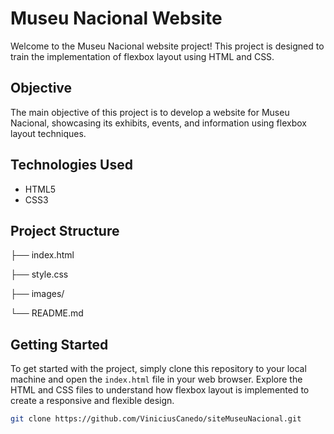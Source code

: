 # Museu Nacional Website

Welcome to the Museu Nacional website project! This project is designed to train
the implementation of flexbox layout using HTML and CSS.

## Objective

The main objective of this project is to develop a website for Museu Nacional,
showcasing its exhibits, events, and information using flexbox layout
techniques.

## Technologies Used

-   HTML5
-   CSS3

## Project Structure

├── index.html

├── style.css

├── images/

└── README.md

## Getting Started

To get started with the project, simply clone this repository to your local
machine and open the `index.html` file in your web browser. Explore the HTML and
CSS files to understand how flexbox layout is implemented to create a responsive
and flexible design.

```bash
git clone https://github.com/ViniciusCanedo/siteMuseuNacional.git
```
